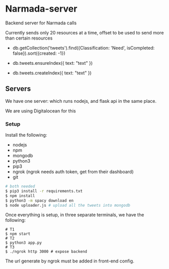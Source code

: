 # Narmada-server
Backend server for Narmada calls

Currently sends only 20 resources at a time, offset to be used to send more than certain resources

* db.getCollection('tweets').find({Classification: 'Need', isCompleted: false}).sort({created: -1})
  
* db.tweets.ensureIndex({ text: "text" })
* db.tweets.createIndex({ text: "text" })

## Servers

We have one server: which runs nodejs, and flask api in the same place.

We are using Digitalocean for this

### Setup

Install the following:
* nodejs
* npm
* mongodb
* python3
* pip3
* ngrok (ngrok needs auth token, get from their dashboard)
* git


```sh
# both needed
$ pip3 install -r requirements.txt
$ npm install
$ python3 -m spacy download en
$ node uploader.js # upload all the tweets into mongodb
```

Once everything is setup, in three separate terminals, we have the following:

```
# T1
$ npm start
# T2
$ python3 app.py
# T3
$ ./ngrok http 3000 # expose backend
```

The url generate by ngrok must be added in front-end config.
